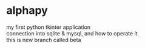 # alphapy
my first python tkinter application <br>
connection into sqlite & mysql, and how to operate it. <br>
this is new branch called beta
